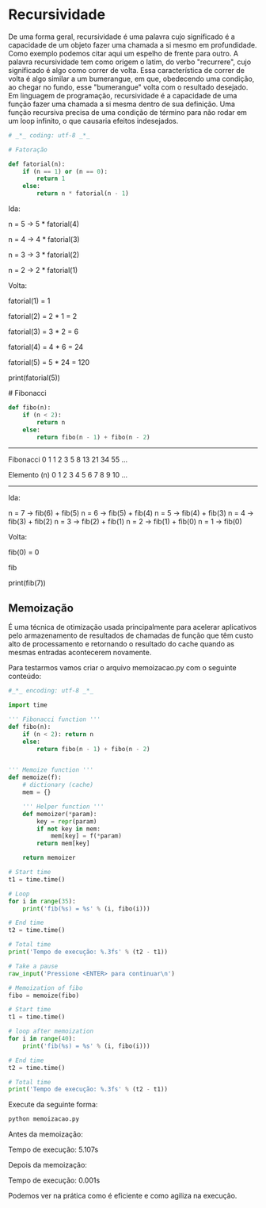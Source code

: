 # Recursividade

De uma forma geral, recursividade é uma palavra cujo significado é a
capacidade de um objeto fazer uma chamada a si mesmo em profundidade.
Como exemplo podemos citar aqui um espelho de frente para outro. A
palavra recursividade tem como origem o latim, do verbo \"recurrere\",
cujo significado é algo como correr de volta. Essa característica de
correr de volta é algo similar a um bumerangue, em que, obedecendo uma
condição, ao chegar no fundo, esse \"bumerangue\" volta com o
resultado desejado. Em linguagem de programação, recursividade é a
capacidade de uma função fazer uma chamada a si mesma dentro de sua
definição. Uma função recursiva precisa de uma condição de término
para não rodar em um loop infinito, o que causaria efeitos
indesejados.

```python
# _*_ coding: utf-8 _*_

# Fatoração

def fatorial(n):
    if (n == 1) or (n == 0):
        return 1
    else:
        return n * fatorial(n - 1)
```

Ida:

n = 5 -\> 5 \* fatorial(4)

n = 4 -\> 4 \* fatorial(3)

n = 3 -\> 3 \* fatorial(2)

n = 2 -\> 2 \* fatorial(1)

Volta:

fatorial(1) = 1

fatorial(2) = 2 \* 1 = 2

fatorial(3) = 3 \* 2 = 6

fatorial(4) = 4 \* 6 = 24

fatorial(5) = 5 \* 24 = 120

print(fatorial(5))

\# Fibonacci

```python
def fibo(n):
    if (n < 2):
        return n
    else:
        return fibo(n - 1) + fibo(n - 2)
```

  -------------- --- --- --- --- --- --- --- ---- ---- ---- ---- ------
  Fibonacci      0   1   1   2   3   5   8   13   21   34   55   \...

  Elemento (n)   0   1   2   3   4   5   6   7    8    9    10   \...
  -------------- --- --- --- --- --- --- --- ---- ---- ---- ---- ------

Ida:

n = 7 -\> fib(6) + fib(5) n = 6 -\> fib(5) + fib(4) n = 5 -\> fib(4) +
fib(3) n = 4 -\> fib(3) + fib(2) n = 3 -\> fib(2) + fib(1) n = 2 -\>
fib(1) + fib(0) n = 1 -\> fib(0)

Volta:

fib(0) = 0

fib

print(fib(7))

## Memoização

É uma técnica de otimização usada principalmente para acelerar
aplicativos pelo armazenamento de resultados de chamadas de função que
têm custo alto de processamento e retornando o resultado do cache quando
as mesmas entradas acontecerem novamente.

Para testarmos vamos criar o arquivo memoizacao.py com o seguinte
conteúdo:

```python
#_*_ encoding: utf-8 _*_

import time

''' Fibonacci function '''
def fibo(n):
    if (n < 2): return n
    else:
        return fibo(n - 1) + fibo(n - 2)


''' Memoize function '''
def memoize(f):
    # dictionary (cache)
    mem = {}

    ''' Helper function '''
    def memoizer(*param):
        key = repr(param)
        if not key in mem:
            mem[key] = f(*param)
        return mem[key]

    return memoizer

# Start time
t1 = time.time()

# Loop 
for i in range(35):
    print('fib(%s) = %s' % (i, fibo(i)))

# End time
t2 = time.time()

# Total time
print('Tempo de execução: %.3fs' % (t2 - t1))

# Take a pause
raw_input('Pressione <ENTER> para continuar\n')

# Memoization of fibo
fibo = memoize(fibo)

# Start time
t1 = time.time()

# loop after memoization
for i in range(40):
    print('fib(%s) = %s' % (i, fibo(i)))

# End time
t2 = time.time()

# Total time
print('Tempo de execução: %.3fs' % (t2 - t1))
```

Execute da seguinte forma:

``` bash
python memoizacao.py
```

Antes da memoização:

Tempo de execução: 5.107s

Depois da memoização:

Tempo de execução: 0.001s

Podemos ver na prática como é eficiente e como agiliza na execução.
